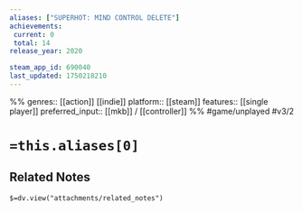 ```yaml
---
aliases: ["SUPERHOT: MIND CONTROL DELETE"]
achievements:
 current: 0
 total: 14
release_year: 2020

steam_app_id: 690040
last_updated: 1750218210
---
```

%%
genres:: [[action]] [[indie]]
platform:: [[steam]]
features:: [[single player]]
preferred_input:: [[mkb]] / [[controller]]
%%
#game/unplayed
#v3/2

# `=this.aliases[0]`
## Related Notes
`$=dv.view("attachments/related_notes")`
